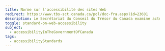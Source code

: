 ```yaml
---
title: Norme sur l'accessibilité des sites Web
redirect: https://www.tbs-sct.canada.ca/pol/doc-fra.aspx?id=23601
description: Le Secrétariat du Conseil du Trésor du Canada examine actuellement la Norme sur l'accessibilité des sites Web. Toutefois, dans le cadre d'un engagement visant à en arriver à un Canada sans obstacle, il est recommandé que les organisations adoptent la <a href="https://www.tbs-sct.canada.ca/pol/doc-fra.aspx?id=23601">Norme européenne harmonisée (EN 301 549) (en anglais seulement) (<abbr lang="en" title="Portable Document Format">PDF</abbr>, 2 <abbr title="méga-octet">mo</abbr>)</a>, et qu'elles se conforment à l'orientation qui est accessible dans la <a href="https://www.tbs-sct.canada.ca/pol/doc-fra.aspx?id=32620">Ligne directrice sur l'utilisabilité de la technologie de l'information par tous</a>.
toggle: standard-on-web-accessibility
subject:
  - accessibilityInTheGovernmentOfCanada
tags:
  - accessibilityStandards
---
```

